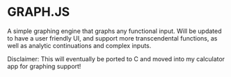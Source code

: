 # GRAPH.JS
A simple graphing engine that graphs any functional input. Will be updated to have a user friendly UI, and support more transcendental functions, as well as analytic continuations and complex inputs.


Disclaimer: This will eventually be ported to C and moved into my calculator app for graphing support!
